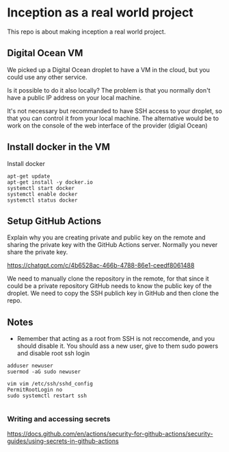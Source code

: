 # Inception as a real world project

This repo is about making inception a real world project.

## Digital Ocean VM

We picked up a Digital Ocean droplet to have a VM in the cloud, but you could use any other service.

Is it possible to do it also locally? The problem is that you normally don't have a public IP address on your local machine.

It's not necessary but recommanded to have SSH access to your droplet, so that you can control it from your local machine. The alternative would be to work on the console of the web interface of the provider (digial Ocean)

## Install docker in the VM

Install docker

```
apt-get update
apt-get install -y docker.io
systemctl start docker
systemctl enable docker
systemctl status docker
```

## Setup GitHub Actions

Explain why you are creating private and public key on the remote and sharing the private key with the GitHub Actions server. Normally you never share the private key.

https://chatgpt.com/c/4b6528ac-466b-4788-86e1-ceedf8061488

We need to manually clone the repository in the remote, for that since it could be a private repository GitHub needs to know the public key of the droplet. We need to copy the SSH publich key in GitHub and then clone the repo.

## Notes

- Remember that acting as a root from SSH is not reccomende, and you should disable it. You should ass a new user, give to them sudo powers and disable root ssh login

```
adduser newuser
suermod -aG sudo newuser
```

```
vim vim /etc/ssh/sshd_config
PermitRootLogin no
sudo systemctl restart ssh


```

### Writing and accessing secrets

https://docs.github.com/en/actions/security-for-github-actions/security-guides/using-secrets-in-github-actions
